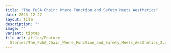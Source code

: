```yaml
---
title: "The FuSA Chair: Where Function and Safety Meets Aesthetics"
date: 2023-12-27
layout: file
description: ""
image: ""
variant: tiptap
file_url: /files/Feature
  Stories/The_FuSA_Chair_Where_Function_and_Safety_Meets_Aesthetics_2.pdf
---
```

